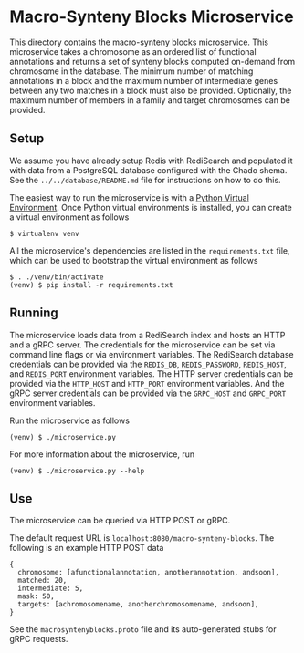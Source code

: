 # Macro-Synteny Blocks Microservice

This directory contains the macro-synteny blocks microservice.
This microservice takes a chromosome as an ordered list of functional annotations and returns a set of synteny blocks computed on-demand from chromosome in the database.
The minimum number of matching annotations in a block and the maximum number of intermediate genes between any two matches in a block must also be provided.
Optionally, the maximum number of members in a family and target chromosomes can be provided.

## Setup

We assume you have already setup Redis with RediSearch and populated it with data from a PostgreSQL database configured with the Chado shema.
See the `../../database/README.md` file for instructions on how to do this.

The easiest way to run the microservice is with a [Python Virtual Environment](http://docs.python-guide.org/en/latest/dev/virtualenvs/).
Once Python virtual environments is installed, you can create a virtual environment as follows

    $ virtualenv venv

All the microservice's dependencies are listed in the `requirements.txt` file, which can be used to bootstrap the virtual environment as follows

    $ . ./venv/bin/activate
    (venv) $ pip install -r requirements.txt

## Running

The microservice loads data from a RediSearch index and hosts an HTTP and a gRPC server.
The credentials for the microservice can be set via command line flags or via environment variables.
The RediSearch database credentials can be provided via the `REDIS_DB`, `REDIS_PASSWORD`, `REDIS_HOST`, and `REDIS_PORT` environment variables.
The HTTP server credentials can be provided via the `HTTP_HOST` and `HTTP_PORT` environment variables.
And the gRPC server credentials can be provided via the `GRPC_HOST` and `GRPC_PORT` environment variables.

Run the microservice as follows

    (venv) $ ./microservice.py

For more information about the microservice, run

    (venv) $ ./microservice.py --help

## Use

The microservice can be queried via HTTP POST or gRPC.

The default request URL is `localhost:8080/macro-synteny-blocks`.
The following is an example HTTP POST data

    {
      chromosome: [afunctionalannotation, anotherannotation, andsoon],
      matched: 20,
      intermediate: 5,
      mask: 50,
      targets: [achromosomename, anotherchromosomename, andsoon],
    }

See the `macrosyntenyblocks.proto` file and its auto-generated stubs for gRPC requests.
